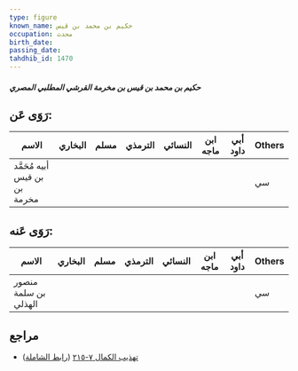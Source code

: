 ```yaml
---
type: figure
known_name: حكيم بن محمد بن قيس
occupation: محدث
birth_date:
passing_date:
tahdhib_id: 1470
---
```

##### حكيم بن محمد بن قيس بن مخرمة القرشي المطلبي المصري

## رَوَى عَن:
| الاسم                         | البخاري | مسلم | الترمذي | النسائي | ابن ماجه | أبي داود | Others |
| ----------------------------- | ------- | ---- | ------- | ------- | -------- | -------- | ------ |
| أبيه مُحَمَّد بن قيس بن مخرمة |         |      |         |         |          |          | سي     |
## رَوَى عَنه:
| الاسم                | البخاري | مسلم | الترمذي | النسائي | ابن ماجه | أبي داود | Others |
| -------------------- | ------- | ---- | ------- | ------- | -------- | -------- | ------ |
| منصور بن سلمة الهذلي |         |      |         |         |          |          | سي     |
## مراجع
- [تهذيب الكمال ٧-٢١٥](obsidian://open?vault=Tahdhib-al-Kamal&file=Figures/١٤٧٠-حكيم%20بن%20محمد%20بن%20قيس%20بن%20مخرمة%20القرشي%20المطلبي%20المصري) ([رابط الشاملة](https://shamela.ws/book/3722/3437))